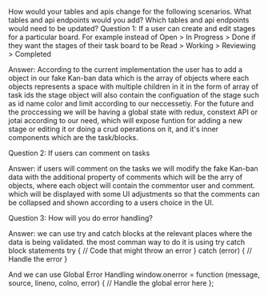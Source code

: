 How would your tables and apis change for the following scenarios. What tables and api endpoints would you add? Which tables and api endpoints would need to be updated?
Question 1: If a user can create and edit stages for a particular board. For example instead of Open > In Progress > Done if they want the stages of their task board to be Read > Working > Reviewing > Completed

Answer: According to the current implementation the user has to add a object in our fake Kan-ban data which is the array of objects where each objects represents a space with multiple children in it in the form of array of task ids the stage object will also contain the configuation of the stage such as id name color and limit according to our neccessetiy. For the future and the proccessing we will be having a global state with redux, constext API or jotai according to our need, which will expose funtion for adding a new stage or editing it or doing a crud operations on it, and it's inner components which are the task/blocks.

Question 2: If users can comment on tasks

Answer: if users will comment on the tasks we will modify the fake Kan-ban data with the additional property of comments which will be the arry of objects, where each object will contain the commentor user and comment. which will be displayed with some UI adjustments so that the comments can be collapsed and shown according to a users choice in the UI.

Question 3: How will you do error handling?

Answer: we can use try and catch blocks at the relevant places where the data is being validated.
the most comman way to do it is using try catch block statements
try {
// Code that might throw an error
} catch (error) {
// Handle the error
}

And we can use Global Error Handling
window.onerror = function (message, source, lineno, colno, error) {
// Handle the global error here
};
